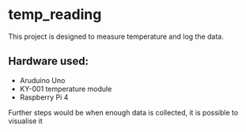 # temp_reading

This project is designed to measure temperature and log the data.

## Hardware used:

- Aruduino Uno
- KY-001 temperature module
- Raspberry Pi 4  

Further steps would be when enough data is collected, it is possible to visualise it

